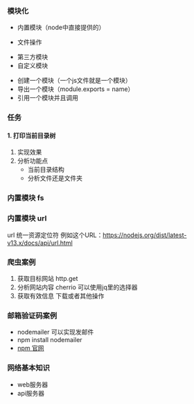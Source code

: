 ### 模块化
+ 内置模块（node中直接提供的）
 - 文件操作
+ 第三方模块
+ 自定义模块
 - 创建一个模块（一个js文件就是一个模块）
 - 导出一个模块（module.exports = name）
 - 引用一个模块并且调用
### 任务
#### 1. 打印当前目录树
1. 实现效果
2. 分析功能点
    + 当前目录结构
    + 分析文件还是文件夹

### 内置模块 fs
### 内置模块 url
url 统一资源定位符
例如这个URL：https://nodejs.org/dist/latest-v13.x/docs/api/url.html

### 爬虫案例
 1. 获取目标网站 http.get
 2. 分析网站内容 cherrio  可以使用jq里的选择器
 3. 获取有效信息  下载或者其他操作

### 邮箱验证码案例
 + nodemailer 可以实现发邮件
 + npm install nodemailer
 + [npm 官网](https://www.npmjs.com/)

### 网络基本知识
 + web服务器
 + api服务器